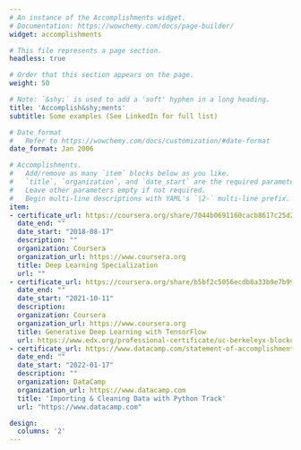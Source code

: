 ```yaml
---
# An instance of the Accomplishments widget.
# Documentation: https://wowchemy.com/docs/page-builder/
widget: accomplishments

# This file represents a page section.
headless: true

# Order that this section appears on the page.
weight: 50

# Note: `&shy;` is used to add a 'soft' hyphen in a long heading.
title: 'Accomplish&shy;ments'
subtitle: Some examples (See LinkedIn for full list)

# Date format
#   Refer to https://wowchemy.com/docs/customization/#date-format
date_format: Jan 2006

# Accomplishments.
#   Add/remove as many `item` blocks below as you like.
#   `title`, `organization`, and `date_start` are the required parameters.
#   Leave other parameters empty if not required.
#   Begin multi-line descriptions with YAML's `|2-` multi-line prefix.
item:
- certificate_url: https://coursera.org/share/7044b0691160cacb8617c25d223e9a5e
  date_end: ""
  date_start: "2018-08-17"
  description: ""
  organization: Coursera
  organization_url: https://www.coursera.org
  title: Deep Learning Specialization
  url: ""
- certificate_url: https://coursera.org/share/b5bf2c5056ecdb8a33b9e7b9902b1461
  date_end: ""
  date_start: "2021-10-11"
  description: 
  organization: Coursera
  organization_url: https://www.coursera.org
  title: Generative Deep Learning with TensorFlow
  url: https://www.edx.org/professional-certificate/uc-berkeleyx-blockchain-fundamentals
- certificate_url: https://www.datacamp.com/statement-of-accomplishment/track/a6db00cee17c3674150e15b30c8daf4487a641ef
  date_end: ""
  date_start: "2022-01-17"
  description: ""
  organization: DataCamp
  organization_url: https://www.datacamp.com
  title: 'Importing & Cleaning Data with Python Track'
  url: "https://www.datacamp.com"

design:
  columns: '2' 
---
```

